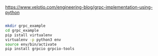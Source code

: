 https://www.velotio.com/engineering-blog/grpc-implementation-using-python

```bash

mkdir grpc_example
cd grpc_example
pip istall virtualenv
virtualenv -p python3 env
source env/bin/activate
pip install grpcio grpcio-tools


```
